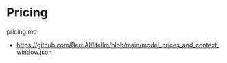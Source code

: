 # Pricing

pricing.md

*   https://github.com/BerriAI/litellm/blob/main/model_prices_and_context_window.json
